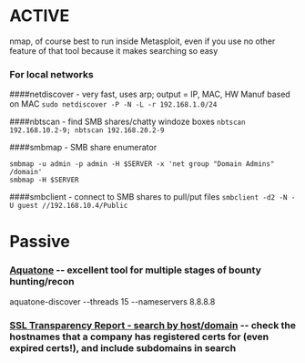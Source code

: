 ACTIVE
======
nmap, of course
best to run inside Metasploit, even if you use no other feature of that tool
because it makes searching so easy


### For local networks
####netdiscover - very fast, uses arp; output = IP, MAC, HW Manuf based on MAC
```sudo netdiscover -P -N -L -r 192.168.1.0/24```

####nbtscan - find SMB shares/chatty windoze boxes
```nbtscan 192.168.10.2-9; nbtscan 192.168.20.2-9```

####smbmap - SMB share enumerator
```
smbmap -u admin -p admin -H $SERVER -x 'net group "Domain Admins" /domain'
smbmap -H $SERVER
```

####smbclient - connect to SMB shares to pull/put files
```smbclient -d2 -N -U guest //192.168.10.4/Public```




Passive
=======
### [Aquatone](https://github.com/michenriksen/aquatone/releases) -- excellent tool for multiple stages of bounty hunting/recon

aquatone-discover --threads 15 --nameservers 8.8.8.8 <domain>


### [SSL Transparency Report - search by host/domain](https://transparencyreport.google.com/https/certificates) -- check the hostnames that a company has registered certs for (even expired certs!), and include subdomains in search
